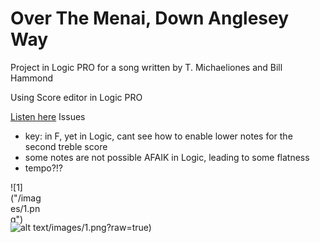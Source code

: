 # Over The Menai, Down Anglesey Way
Project in Logic PRO for a song written by 
T. Michaeliones and Bill Hammond


Using Score editor in Logic PRO

[Listen here](https://github.com/tristian2/OverTheMenaiDownAngleseyWay/blob/main/Over%20The%20Menai%2C%20Down%20Anglesey%20Way.mp3)
Issues
* key: in F, yet in Logic, cant see how to enable lower notes for the second treble score
* some notes are not possible AFAIK in Logic, leading to some flatness
* tempo?!?

<div style="width:50px; height:50px">
![1]("/images/1.png")
</div>


![alt text](https://github.com/tristian2/OverTheMenaiDownAngleseyWay/blob/main/)/images/1.png?raw=true)
